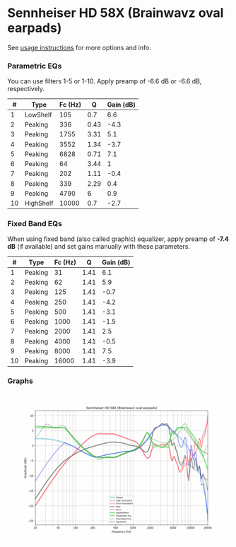 # Sennheiser HD 58X (Brainwavz oval earpads)
See [usage instructions](https://github.com/jaakkopasanen/AutoEq#usage) for more options and info.

### Parametric EQs
You can use filters 1-5 or 1-10. Apply preamp of -6.6 dB or -6.6 dB, respectively.

|   # | Type      |   Fc (Hz) |    Q |   Gain (dB) |
|-----|-----------|-----------|------|-------------|
|   1 | LowShelf  |       105 | 0.7  |         6.6 |
|   2 | Peaking   |       336 | 0.43 |        -4.3 |
|   3 | Peaking   |      1755 | 3.31 |         5.1 |
|   4 | Peaking   |      3552 | 1.34 |        -3.7 |
|   5 | Peaking   |      6828 | 0.71 |         7.1 |
|   6 | Peaking   |        64 | 3.44 |         1   |
|   7 | Peaking   |       202 | 1.11 |        -0.4 |
|   8 | Peaking   |       339 | 2.29 |         0.4 |
|   9 | Peaking   |      4790 | 6    |         0.9 |
|  10 | HighShelf |     10000 | 0.7  |        -2.7 |

### Fixed Band EQs
When using fixed band (also called graphic) equalizer, apply preamp of **-7.4 dB** (if available) and set gains manually with these parameters.

|   # | Type    |   Fc (Hz) |    Q |   Gain (dB) |
|-----|---------|-----------|------|-------------|
|   1 | Peaking |        31 | 1.41 |         6.1 |
|   2 | Peaking |        62 | 1.41 |         5.9 |
|   3 | Peaking |       125 | 1.41 |        -0.7 |
|   4 | Peaking |       250 | 1.41 |        -4.2 |
|   5 | Peaking |       500 | 1.41 |        -3.1 |
|   6 | Peaking |      1000 | 1.41 |        -1.5 |
|   7 | Peaking |      2000 | 1.41 |         2.5 |
|   8 | Peaking |      4000 | 1.41 |        -0.5 |
|   9 | Peaking |      8000 | 1.41 |         7.5 |
|  10 | Peaking |     16000 | 1.41 |        -3.9 |

### Graphs
![](./Sennheiser%20HD%2058X%20(Brainwavz%20oval%20earpads).png)
